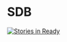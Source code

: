 # SDB

[![Stories in Ready](https://badge.waffle.io/DesireeStudio/SDB.png?label=ready&title=Ready)](http://waffle.io/DesireeStudio/SDB)
